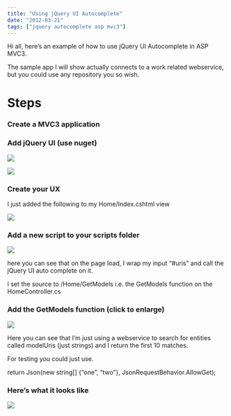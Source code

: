 ```yaml
---
title: "Using jQuery UI Autocomplete"
date: "2012-03-21"
tags: ["jquery autocomplete asp mvc3"]
---
```


Hi all, here’s an example of how to use jQuery UI Autocomplete in ASP MVC3.

The sample app I will show actually connects to a work related webservice, but you could use any repository you so wish.

# Steps

### Create a MVC3 application

### Add jQuery UI (use nuget)

![](/images/./image.axd?picture=image_thumb_166.png)

![](/images/./image.axd?picture=image_thumb_167.png)

### Create your UX

I just added the following to my Home/Index.cshtml view

![](/images/./image.axd?picture=image_thumb_168.png)

### Add a new script to your scripts folder

![](/images/./image.axd?picture=image_thumb_169.png)

here you can see that on the page load, I wrap my input “#uris” and call the jQuery UI auto complete on it.

I set the source to /Home/GetModels i.e. the GetModels function on the HomeController.cs

### Add the GetModels function (click to enlarge)

![](/images/./image.axd?picture=image_thumb_172.png)

Here you can see that I’m just using a webservice to search for entities called modelUris (just strings) and I return the first 10 matches.

For testing you could just use.

return Json(new string[] {“one”, “two”}, JsonRequestBehavior.AllowGet);

### Here’s what it looks like

![](/images/./image.axd?picture=image_thumb_171.png)
